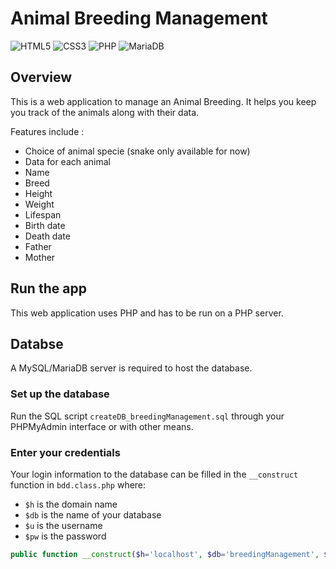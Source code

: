 # Animal Breeding Management

![HTML5](https://img.shields.io/badge/html5-%23E34F26.svg?style=for-the-badge&logo=html5&logoColor=white) ![CSS3](https://img.shields.io/badge/css3-%231572B6.svg?style=for-the-badge&logo=css3&logoColor=white) ![PHP](https://img.shields.io/badge/php-%23777BB4.svg?style=for-the-badge&logo=php&logoColor=white) ![MariaDB](https://img.shields.io/badge/MariaDB-003545?style=for-the-badge&logo=mariadb&logoColor=white)


## Overview

This is a web application to manage an Animal Breeding. It helps you keep you track of the animals along with their data.

Features include :
- Choice of animal specie (snake only available for now)
- Data for each animal
 - Name
 - Breed
 - Height
 - Weight
 - Lifespan
 - Birth date
 - Death date
 - Father
 - Mother


## Run the app

This web application uses PHP and has to be run on a PHP server.

## Databse

A MySQL/MariaDB server is required to host the database.

### Set up the database

Run the SQL script `createDB_breedingManagement.sql` through your PHPMyAdmin interface or with other means.

### Enter your credentials

Your login information to the database can be filled in the `__construct` function in `bdd.class.php` where:
- `$h` is the domain name
- `$db` is the name of your database
- `$u` is the username
- `$pw` is the password
```php
public function __construct($h='localhost', $db='breedingManagement', $u='user_name', $pw='password')
```
